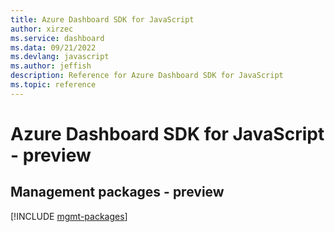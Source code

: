 ```yaml
---
title: Azure Dashboard SDK for JavaScript
author: xirzec
ms.service: dashboard
ms.data: 09/21/2022
ms.devlang: javascript
ms.author: jeffish
description: Reference for Azure Dashboard SDK for JavaScript
ms.topic: reference
---
```

# Azure Dashboard SDK for JavaScript - preview

## Management packages - preview
[!INCLUDE [mgmt-packages](dashboard-mgmt-index.md)]